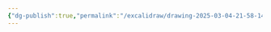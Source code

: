 ```yaml
---
{"dg-publish":true,"permalink":"/excalidraw/drawing-2025-03-04-21-58-14-excalidraw/","tags":["excalidraw"],"noteIcon":"","created":"2025-03-04T21:58:15.000+03:00","updated":"2025-03-08T19:36:53.028+03:00"}
---
```

<style> .container {font-family: sans-serif; text-align: center;} .button-wrapper button {z-index: 1;height: 40px; width: 100px; margin: 10px;padding: 5px;} .excalidraw .App-menu_top .buttonList { display: flex;} .excalidraw-wrapper { height: 800px; margin: 50px; position: relative;} :root[dir="ltr"] .excalidraw .layer-ui__wrapper .zen-mode-transition.App-menu_bottom--transition-left {transform: none;} </style><script src="https://cdn.jsdelivr.net/npm/react@17/umd/react.production.min.js"></script><script src="https://cdn.jsdelivr.net/npm/react-dom@17/umd/react-dom.production.min.js"></script><script type="text/javascript" src="https://cdn.jsdelivr.net/npm/@excalidraw/excalidraw@0/dist/excalidraw.production.min.js"></script><div id="Drawing_2025-03-04_2158.14.excalidraw.md"></div><script>(function(){const InitialData={"type":"excalidraw","version":2,"source":"https://github.com/zsviczian/obsidian-excalidraw-plugin/releases/tag/2.8.3","elements":[{"id":"yO2H9VGP_EtBN7f-SRZNA","type":"rectangle","x":-200,"y":-103.7265625,"width":183.4296875,"height":122.5859375,"angle":0,"strokeColor":"#1e1e1e","backgroundColor":"transparent","fillStyle":"solid","strokeWidth":2,"strokeStyle":"solid","roughness":1,"opacity":100,"groupIds":["VBI1rMUvwkgP_WKXO9kZX"],"frameId":null,"index":"Zy","roundness":{"type":3},"seed":2130982091,"version":39,"versionNonce":204512877,"isDeleted":false,"boundElements":[{"id":"Lh6v1AJz4BizTHX-4ncj6","type":"arrow"},{"type":"text","id":"3l9IiaIj"}],"updated":1741451801123,"link":null,"locked":false},{"id":"3l9IiaIj","type":"text","x":-172.923828125,"y":-54.43359375,"width":129.27734375,"height":24,"angle":0,"strokeColor":"#1e1e1e","backgroundColor":"transparent","fillStyle":"solid","strokeWidth":2,"strokeStyle":"solid","roughness":1,"opacity":100,"groupIds":["VBI1rMUvwkgP_WKXO9kZX"],"frameId":null,"index":"Zz","roundness":null,"seed":961547853,"version":64,"versionNonce":58755811,"isDeleted":false,"boundElements":null,"updated":1741451801123,"link":null,"locked":false,"text":"Тест шрифта","rawText":"Тест шрифта","fontSize":20,"fontFamily":3,"textAlign":"center","verticalAlign":"middle","containerId":"yO2H9VGP_EtBN7f-SRZNA","originalText":"Тест шрифта","autoResize":true,"lineHeight":1.2},{"id":"Lh6v1AJz4BizTHX-4ncj6","type":"arrow","x":-6.83203125,"y":-34.453125,"width":158.62109375,"height":161.265625,"angle":0,"strokeColor":"#1e1e1e","backgroundColor":"transparent","fillStyle":"solid","strokeWidth":2,"strokeStyle":"solid","roughness":1,"opacity":100,"groupIds":["VBI1rMUvwkgP_WKXO9kZX"],"frameId":null,"index":"a0","roundness":{"type":2},"seed":1025649067,"version":35,"versionNonce":1523337421,"isDeleted":false,"boundElements":[],"updated":1741451801123,"link":null,"locked":false,"points":[[0,0],[158.62109375,-161.265625]],"lastCommittedPoint":null,"startBinding":{"elementId":"yO2H9VGP_EtBN7f-SRZNA","focus":0.7190841346486829,"gap":9.73828125,"fixedPoint":null},"endBinding":null,"startArrowhead":null,"endArrowhead":"arrow","elbowed":false},{"id":"nH0AsjXlM-hE7lIfPEh3i","type":"ellipse","x":145.15234375,"y":-300,"width":235.62890625,"height":100.4453125,"angle":0,"strokeColor":"#1e1e1e","backgroundColor":"transparent","fillStyle":"solid","strokeWidth":2,"strokeStyle":"solid","roughness":1,"opacity":100,"groupIds":["VBI1rMUvwkgP_WKXO9kZX"],"frameId":null,"index":"a1","roundness":{"type":2},"seed":975917675,"version":48,"versionNonce":1033057923,"isDeleted":false,"boundElements":[{"type":"text","id":"0PUBhqFn"}],"updated":1741451801123,"link":null,"locked":false},{"id":"0PUBhqFn","type":"text","x":192.72971064852786,"y":-261.79012455357594,"width":140.859375,"height":24,"angle":0,"strokeColor":"#1e1e1e","backgroundColor":"transparent","fillStyle":"solid","strokeWidth":2,"strokeStyle":"solid","roughness":1,"opacity":100,"groupIds":["VBI1rMUvwkgP_WKXO9kZX"],"frameId":null,"index":"a2","roundness":null,"seed":756141603,"version":41,"versionNonce":21210925,"isDeleted":false,"boundElements":null,"updated":1741451801123,"link":null,"locked":false,"text":"English mode","rawText":"English mode","fontSize":20,"fontFamily":3,"textAlign":"center","verticalAlign":"middle","containerId":"nH0AsjXlM-hE7lIfPEh3i","originalText":"English mode","autoResize":true,"lineHeight":1.2},{"id":"Z_AYMT9PBTeupgir296Nb","type":"image","x":167.04246741310163,"y":-114.05859375,"width":554.4385026737967,"height":360,"angle":0,"strokeColor":"transparent","backgroundColor":"transparent","fillStyle":"solid","strokeWidth":2,"strokeStyle":"solid","roughness":1,"opacity":100,"groupIds":[],"frameId":null,"index":"a3","roundness":null,"seed":1861783275,"version":65,"versionNonce":1714755277,"isDeleted":true,"boundElements":[],"updated":1741451623933,"link":null,"locked":false,"status":"pending","fileId":"d2b8de474af11d06e97d4c39bdec8aebfe2907de","scale":[1,1],"crop":null},{"id":"jUrk1VH4","type":"text","x":300,"y":260,"width":238.8998260498047,"height":25,"angle":0,"strokeColor":"#1e1e1e","backgroundColor":"transparent","fillStyle":"solid","strokeWidth":2,"strokeStyle":"solid","roughness":1,"opacity":100,"groupIds":[],"frameId":null,"index":"a4","roundness":null,"seed":1519479147,"version":40,"versionNonce":1535522531,"isDeleted":true,"boundElements":[],"updated":1741451626812,"link":null,"locked":false,"text":"лютый компресс викенда","rawText":"лютый компресс викенда","fontSize":20,"fontFamily":5,"textAlign":"left","verticalAlign":"top","containerId":null,"originalText":"лютый компресс викенда","autoResize":true,"lineHeight":1.25}],"appState":{"theme":"dark","viewBackgroundColor":"#ffffff","currentItemStrokeColor":"#1e1e1e","currentItemBackgroundColor":"transparent","currentItemFillStyle":"solid","currentItemStrokeWidth":2,"currentItemStrokeStyle":"solid","currentItemRoughness":1,"currentItemOpacity":100,"currentItemFontFamily":3,"currentItemFontSize":20,"currentItemTextAlign":"left","currentItemStartArrowhead":null,"currentItemEndArrowhead":"arrow","currentItemArrowType":"round","scrollX":350.8837264173557,"scrollY":476.0787022368135,"zoom":{"value":1.186688},"currentItemRoundness":"round","gridSize":20,"gridStep":5,"gridModeEnabled":true,"gridColor":{"Bold":"rgba(217, 217, 217, 0.5)","Regular":"rgba(230, 230, 230, 0.5)"},"currentStrokeOptions":null,"frameRendering":{"enabled":true,"clip":true,"name":true,"outline":true},"objectsSnapModeEnabled":false,"activeTool":{"type":"selection","customType":null,"locked":false,"lastActiveTool":null}},"files":{}};InitialData.scrollToContent=true;App=()=>{const e=React.useRef(null),t=React.useRef(null),[n,i]=React.useState({width:void 0,height:void 0});return React.useEffect(()=>{i({width:t.current.getBoundingClientRect().width,height:t.current.getBoundingClientRect().height});const e=()=>{i({width:t.current.getBoundingClientRect().width,height:t.current.getBoundingClientRect().height})};return window.addEventListener("resize",e),()=>window.removeEventListener("resize",e)},[t]),React.createElement(React.Fragment,null,React.createElement("div",{className:"excalidraw-wrapper",ref:t},React.createElement(ExcalidrawLib.Excalidraw,{ref:e,width:n.width,height:n.height,initialData:InitialData,viewModeEnabled:!0,zenModeEnabled:!0,gridModeEnabled:!1})))},excalidrawWrapper=document.getElementById("Drawing_2025-03-04_2158.14.excalidraw.md");ReactDOM.render(React.createElement(App),excalidrawWrapper);})();</script>